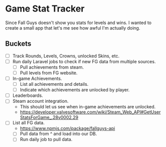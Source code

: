 # Game Stat Tracker

Since Fall Guys doesn't show you stats for levels and wins. I wanted to create a small app that let's me see how awful I'm actually doing.

## Buckets
- [ ] Track Rounds, Levels, Crowns, unlocked Skins, etc.
- [ ] Run daily Laravel jobs to check if new FG data from multiple sources.
    - [ ] Pull achievements from steam.
    - [ ] Pull levels from FG website.
- [ ] In-game Achievements.
    - [ ] List all achievements and details.
    - [ ] Indicate which achievements are unlocked by player.
- [ ] Leaderboards.
- [ ] Steam account integration.
    - This should let us see when in-game achievements are unlocked. 
    - https://developer.valvesoftware.com/wiki/Steam_Web_API#GetUserStatsForGame_.28v0002.29
- [ ] List all FG data.
    - https://www.npmjs.com/package/fallguys-api
    - [ ] Pull data from ^ and load into our DB.
    - [ ] Run daily job to pull data.
